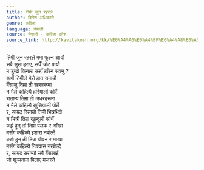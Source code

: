 ```yaml
---
title: तिमी जुन रहरले
author: दिनेश अधिकारी
genre: कविता
language: नेपाली
source: नेपाली - कविता कोश
source_link: http://kavitakosh.org/kk/%E0%A4%A6%E0%A4%BF%E0%A4%A8%E0%A5%87%E0%A4%B6_%E0%A4%85%E0%A4%A7%E0%A4%BF%E0%A4%95%E0%A4%BE%E0%A4%B0%E0%A5%80
---
```


तिमी जुन रहरले ममा फुल्न आयौ  
सबै सुख हराए, सधैँ चोट पायौ  
म डुब्दो किनारा कहाँ हाँस्न सक्नु ?  
व्यर्थै तिमीले मेरो हात समायौ  
बैँसालु तिम्रा ती रहरहरूमा  
न मैले कहिल्यै हरियाली कोरेँ  
राताम्य तिम्रा ती अधरहरूमा  
न मैले कहिल्यै खुसियाली पोतेँ  
र, सायद रिसायौ तिमी भित्रभित्रै  
न भित्री तिम्रा खुल्दुली सोधेँ  
रुझे हुन् ती तिम्रा पलक र आँखा  
मसँग कहिल्यै इशारा नबोल्दै  
रुखे हुन् ती तिम्रा यौवन र भाखा  
मसँग कहिल्यै निःश्वास नखोल्दै  
र, सायद सराप्यौ सबै बैँसलाई  
जो शून्यतामा बिलाए मजस्तै
